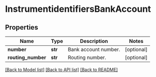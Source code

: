 # InstrumentidentifiersBankAccount

## Properties
Name | Type | Description | Notes
------------ | ------------- | ------------- | -------------
**number** | **str** | Bank account number. | [optional] 
**routing_number** | **str** | Routing number. | [optional] 

[[Back to Model list]](../README.md#documentation-for-models) [[Back to API list]](../README.md#documentation-for-api-endpoints) [[Back to README]](../README.md)


